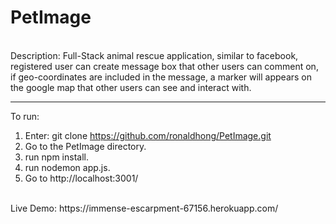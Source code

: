 # PetImage
</br>
Description: Full-Stack animal rescue application, similar to facebook, registered user can create
message box that other users can comment on, if geo-coordinates are included in the message, a
marker will appears on the google map that other users can see and interact with.

***************

To run:
1. <on command line> Enter: git clone https://github.com/ronaldhong/PetImage.git <br>
2. <on command line> Go to the PetImage directory.<br>
3. <on command line> run npm install. <br>
4. <on command line> run nodemon app.js. <br>
5. <on Browser> Go to http://localhost:3001/  <br>
<br>
Live Demo: https://immense-escarpment-67156.herokuapp.com/

